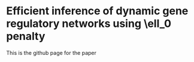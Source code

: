 # Efficient inference of dynamic gene regulatory networks using \ell_0 penalty
This is the github page for the paper
